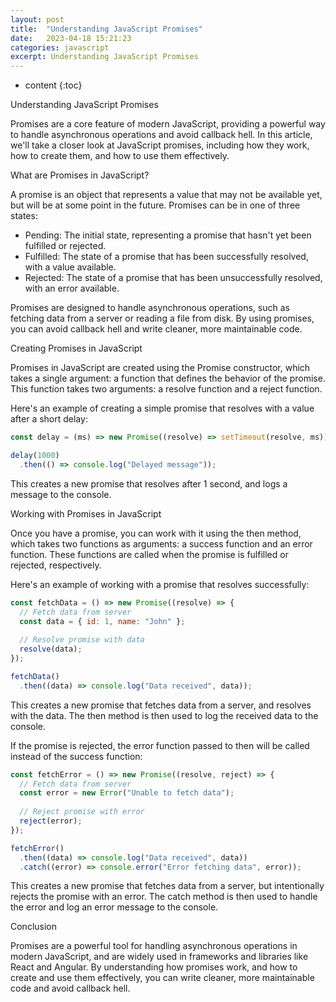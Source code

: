 ```yaml
---
layout: post
title:  "Understanding JavaScript Promises"
date:   2023-04-18 15:21:23
categories: javascript
excerpt: Understanding JavaScript Promises
---
```


* content
{:toc}

Understanding JavaScript Promises

Promises are a core feature of modern JavaScript, providing a powerful way to handle asynchronous operations and avoid callback hell. In this article, we'll take a closer look at JavaScript promises, including how they work, how to create them, and how to use them effectively.

What are Promises in JavaScript?

A promise is an object that represents a value that may not be available yet, but will be at some point in the future. Promises can be in one of three states:

* Pending: The initial state, representing a promise that hasn't yet been fulfilled or rejected.
* Fulfilled: The state of a promise that has been successfully resolved, with a value available.
* Rejected: The state of a promise that has been unsuccessfully resolved, with an error available.

Promises are designed to handle asynchronous operations, such as fetching data from a server or reading a file from disk. By using promises, you can avoid callback hell and write cleaner, more maintainable code.

Creating Promises in JavaScript

Promises in JavaScript are created using the Promise constructor, which takes a single argument: a function that defines the behavior of the promise. This function takes two arguments: a resolve function and a reject function.

Here's an example of creating a simple promise that resolves with a value after a short delay:

```js
const delay = (ms) => new Promise((resolve) => setTimeout(resolve, ms));

delay(1000)
  .then(() => console.log("Delayed message"));
```

This creates a new promise that resolves after 1 second, and logs a message to the console.

Working with Promises in JavaScript

Once you have a promise, you can work with it using the then method, which takes two functions as arguments: a success function and an error function. These functions are called when the promise is fulfilled or rejected, respectively.

Here's an example of working with a promise that resolves successfully:

```js
const fetchData = () => new Promise((resolve) => {
  // Fetch data from server
  const data = { id: 1, name: "John" };
  
  // Resolve promise with data
  resolve(data);
});

fetchData()
  .then((data) => console.log("Data received", data));
```

This creates a new promise that fetches data from a server, and resolves with the data. The then method is then used to log the received data to the console.

If the promise is rejected, the error function passed to then will be called instead of the success function:

```js
const fetchError = () => new Promise((resolve, reject) => {
  // Fetch data from server
  const error = new Error("Unable to fetch data");
  
  // Reject promise with error
  reject(error);
});

fetchError()
  .then((data) => console.log("Data received", data))
  .catch((error) => console.error("Error fetching data", error));
```

This creates a new promise that fetches data from a server, but intentionally rejects the promise with an error. The catch method is then used to handle the error and log an error message to the console.

Conclusion

Promises are a powerful tool for handling asynchronous operations in modern JavaScript, and are widely used in frameworks and libraries like React and Angular. By understanding how promises work, and how to create and use them effectively, you can write cleaner, more maintainable code and avoid callback hell.
